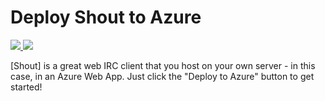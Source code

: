 # Deploy Shout to Azure
<a href="https://portal.azure.com/#create/Microsoft.Template/uri/https%3A%2F%2Fraw.githubusercontent.com%2Ffelixrieseberg%2Fshout-azure%2Fmaster%2Fazuredeploy.json" target="_blank">
	<img src="http://azuredeploy.net/deploybutton.png"/>
</a>
<a href="http://armviz.io/#/?load=https%3A%2F%2Fraw.githubusercontent.com%2Ffelixrieseberg%2Fshout-azure%2Fmaster%2Fazuredeploy.json" target="_blank">
    <img src="http://armviz.io/visualizebutton.png"/>
</a>

[Shout] is a great web IRC client that you host on your own server - in this case, in an Azure Web App. Just click the "Deploy to Azure" button to get started!
